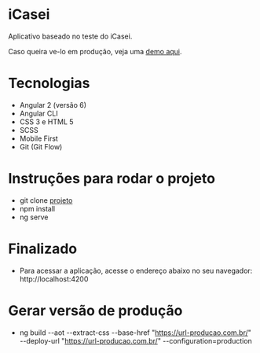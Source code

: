 # iCasei

Aplicativo baseado no teste do iCasei.

Caso queira ve-lo em produção, veja uma [demo aqui](https://branndonarruda.bitbucket.io/icasei/ "clique aqui").


# Tecnologias
- Angular 2 (versão 6)
- Angular CLI
- CSS 3 e HTML 5
- SCSS
- Mobile First
- Git (Git Flow)

# Instruções para rodar o projeto
- git clone [projeto](https://github.com/branndon/teste-front-end/tree/develop/icasei "clique aqui")
- npm install
- ng serve

# Finalizado
- Para acessar a aplicação, acesse o endereço abaixo no seu navegador: http://localhost:4200

# Gerar versão de produção
- ng build --aot --extract-css --base-href "https://url-producao.com.br/" --deploy-url "https://url-producao.com.br/" --configuration=production